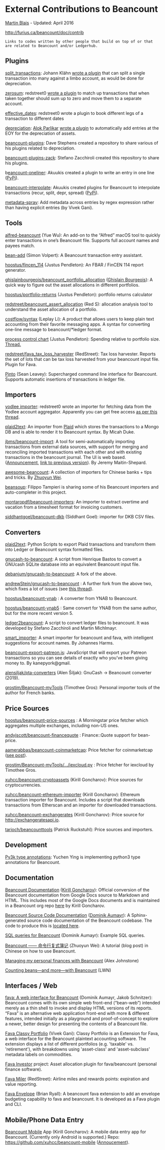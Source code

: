 External Contributions to Beancount<a id="title"></a>
=====================================================

[<span class="underline">Martin Blais</span>](mailto:blais@furius.ca) - Updated: April 2016

[<span class="underline">http://furius.ca/beancount/doc/contrib</span>](http://furius.ca/beancount/doc/contrib)

    Links to codes written by other people that build on top of or that are related to Beancount and/or Ledgerhub.

Plugins<a id="plugins"></a>
---------------------------

[<span class="underline">split\_transactions</span>](https://www.google.com/url?q=https%3A%2F%2Fgist.github.com%2Fkljohann%2Faebac3f0146680fd9aa5&sa=D&sntz=1&usg=AFQjCNGn2AkL35onTeXgOQzLzkjVpvLcpg): Johann Klähn [<span class="underline">wrote a plugin</span>](https://groups.google.com/d/msg/beancount/z9sPboW4U3c/1qIIzro4zFoJ) that can split a single transaction into many against a limbo account, as would be done for depreciation.

[<span class="underline">zerosum</span>](https://github.com/redstreet/beancount_plugins_redstreet): redstreet0 [<span class="underline">wrote a plugin</span>](https://groups.google.com/d/msg/beancount/MU6KozsmqGQ/sehD3dqZslEJ) to match up transactions that when taken together should sum up to zero and move them to a separate account.

[<span class="underline">effective\_dates</span>](https://github.com/redstreet/beancount_plugins_redstreet): redstreet0 wrote a plugin to book different legs of a transaction to different dates

[<span class="underline">depreciation</span>](https://bitbucket.org/snippets/happyalu/EAMgj/beancount-automated-depreciation-plugin): [<span class="underline">Alok Parlikar</span>](https://plus.google.com/u/0/+AlokParlikar/posts) [<span class="underline">wrote a plugin</span>](https://bitbucket.org/snippets/happyalu/EAMgj/beancount-automated-depreciation-plugin) to automatically add entries at the EOY for the depreciation of assets.

[<span class="underline">beancount-plugins</span>](https://github.com/davidastephens/beancount-plugins): Dave Stephens created a repository to share various of his plugins related to depreciation.

[<span class="underline">beancount-plugins-zack</span>](https://github.com/zacchiro/beancount-plugins-zack): Stefano Zacchiroli created this repository to share his plugins.

<span class="underline">b[eancount-oneliner](https://github.com/Akuukis/beancount-oneliner)</span>: Akuukis created a plugin to write an entry in one line ([<span class="underline">PyPi</span>](https://pypi.python.org/pypi/beancount-oneliner/1.0.0)).

[<span class="underline">beancount-interpolate</span>](https://github.com/Akuukis/beancount-interpolate): Akuukis created plugins for Beancount to interpolate transactions (recur, split, depr, spread) ([<span class="underline">PyPi</span>](https://pypi.python.org/pypi/beancount-interpolate)).

[<span class="underline">metadata-spray</span>](https://github.com/seltzered/beancount-plugins-metadata-spray): Add metadata across entries by regex expression rather than having explicit entries (by Vivek Gani).

Tools<a id="tools"></a>
-----------------------

[<span class="underline">alfred-beancount</span>](https://github.com/blaulan/alfred-beancount) (Yue Wu): An add-on to the “Alfred” macOS tool to quickly enter transactions in one’s Beancount file. Supports full account names and payees match.

[<span class="underline">bean-add</span>](https://github.com/simon-v/bean-add) (Simon Volpert): A Beancount transaction entry assistant.

[<span class="underline">hoostus/fincen\_114</span>](https://github.com/hoostus/fincen_114) (Justus Pendleton): An FBAR / FinCEN 114 report generator.

[<span class="underline">ghislainbourgeois/beancount\_portfolio\_allocation</span>](https://github.com/ghislainbourgeois/beancount_portfolio_allocation) ([<span class="underline">Ghislain Bourgeois</span>](https://groups.google.com/d/msgid/beancount/b36d9b67-8496-4021-98ea-0470e5f09e4b%40googlegroups.com?utm_medium=email&utm_source=footer)): A quick way to figure out the asset allocations in different portfolios.

[<span class="underline">hoostus/portfolio-returns</span>](https://github.com/hoostus/portfolio-returns) (Justus Pendleton): portfolio returns calculator

[<span class="underline">redstreet/beancount\_assert\_allocation</span>](https://github.com/redstreet/beancount_asset_allocation) (Red S): allocation analysis tool to understand the asset allocation of a portfolio.

[<span class="underline">costflow/syntax</span>](https://github.com/costflow/syntax) (Leplay Li): A product that allows users to keep plain text accounting from their favorite messaging apps. A syntax for converting one-line message to beancount/\*ledger format.

[<span class="underline">process control chart</span>](https://github.com/hoostus/beancount-control-chart) (Justus Pendleton): Spending relative to portfolio size. [<span class="underline">Thread.</span>](https://groups.google.com/d/msgid/beancount/0cd47f9a-37d6-444e-8516-25e247a9e0cd%40googlegroups.com?utm_medium=email&utm_source=footer)

[<span class="underline">redstreet/fava\_tax\_loss\_harvester</span>](https://github.com/redstreet/fava_tax_loss_harvester) (RedStreet): Tax loss harvester. Reports the set of lots that can be tax loss harvested from your beancount input file. Plugin for Fava.

[<span class="underline">Pinto</span>](https://pypi.org/project/pinto/) (Sean Leavey): Supercharged command line interface for Beancount. Supports automatic insertions of transactions in ledger file.

Importers<a id="importers"></a>
-------------------------------

[<span class="underline">yodlee importer</span>](https://bitbucket.org/redstreet/ledgerhub/commits/5cad3e7495479b1598585a3cfcdd9a06051efcc1): redstreet0 wrote an importer for fetching data from the Yodlee account aggregator. Apparently you can get free access [<span class="underline">as per this thread</span>](https://groups.google.com/d/msg/beancount/nsRCbC6nP4I/Dx5NlTioDq0J).

[<span class="underline">plaid2text</span>](https://github.com/madhat2r/plaid2text): An importer from [<span class="underline">Plaid</span>](http://www.plaid.com/) which stores the transactions to a Mongo DB and is able to render it to Beancount syntax. By Micah Duke.

[<span class="underline">jbms/beancount-import</span>](https://github.com/jbms/beancount-import): A tool for semi-automatically importing transactions from external data sources, with support for merging and reconciling imported transactions with each other and with existing transactions in the beancount journal. The UI is web based. ([<span class="underline">Announcement</span>](https://github.com/jbms/beancount-import), [<span class="underline">link to previous version</span>](https://groups.google.com/d/msg/beancount/YN3xL09QFsQ/qhL8U6JDCgAJ)). By Jeremy Maitin-Shepard.

[<span class="underline">awesome-beancount</span>](https://github.com/wzyboy/awesome-beancount): A collection of importers for Chinese banks + tips and tricks. By [<span class="underline">Zhuoyun Wei</span>](https://github.com/wzyboy).

[<span class="underline">beansoup</span>](https://bitbucket.org/fxt/beansoup/): Filippo Tampieri is sharing some of his Beancount importers and auto-completer in this project.

[<span class="underline">montaropdf/beancount-importers</span>](https://github.com/montaropdf/beancount-importers/): An importer to extract overtime and vacation from a timesheet format for invoicing customers.

[<span class="underline">siddhantgoel/beancount-dkb</span>](https://github.com/siddhantgoel/beancount-dkb) (Siddhant Goel): importer for DKB CSV files.

Converters<a id="converters"></a>
---------------------------------

[<span class="underline">plaid2text</span>](https://github.com/madhat2r/plaid2text): Python Scripts to export Plaid transactions and transform them into Ledger or Beancount syntax formatted files.

[<span class="underline">gnucash-to-beancount</span>](https://github.com/henriquebastos/gnucash-to-beancount/): A script from Henrique Bastos to convert a GNUcash SQLite database into an equivalent Beancount input file.

[<span class="underline">debanjum/gnucash-to-beancount</span>](https://github.com/debanjum/gnucash-to-beancount): A fork of the above.

[<span class="underline">andrewStein/gnucash-to-beancount</span>](https://github.com/AndrewStein/gnucash-to-beancount) : A further fork from the above two, which fixes a lot of issues (see [<span class="underline">this thread</span>](https://groups.google.com/d/msg/beancount/MaaASKR1SSI/GX5I8lOkBgAJ)).

[<span class="underline">hoostus/beancount-ynab</span>](https://github.com/hoostus/beancount-ynab) : A converter from YNAB to Beancount.

[<span class="underline">hoostus/beancount-ynab5</span>](https://github.com/hoostus/beancount-ynab5) : Same convert for YNAB from the same author, but for the more recent version 5.

[<span class="underline">ledger2beancount</span>](https://github.com/zacchiro/ledger2beancount/): A script to convert ledger files to beancount. It was developed by Stefano Zacchiroli and Martin Michlmayr.

[<span class="underline">smart\_importer</span>](https://github.com/johannesjh/smart_importer): A smart importer for beancount and fava, with intelligent suggestions for account names. By Johannes Harms.

[<span class="underline">beancount-export-patreon.js</span>](https://gist.github.com/riking/0f0dab2b7761d2f6895c5d58c0b62a66): JavaScript that will export your Patreon transactions so you can see details of exactly who you've been giving money to. By kanepyork@gmail.

[<span class="underline">alensiljak/pta-converters</span>](https://gitlab.com/alensiljak/pta-converters) (Alen Šiljak): GnuCash -&gt; Beancount converter (2019).

[<span class="underline">grostim/Beancount-myTools</span>](https://github.com/grostim/Beancount-myTools) (Timothee Gros): Personal importer tools of the author for French banks.

Price Sources<a id="price-sources"></a>
---------------------------------------

[<span class="underline">hoostus/beancount-price-sources</span>](https://github.com/hoostus/beancount-price-sources) : A Morningstar price fetcher which aggregates multiple exchanges, including non-US ones.

[<span class="underline">andyjscott/beancount-financequote</span>](https://github.com/andyjscott/beancount-financequote) : Finance::Quote support for bean-price.

[<span class="underline">aamerabbas/beancount-coinmarketcap</span>](https://github.com/aamerabbas/beancount-coinmarketcap): Price fetcher for coinmarketcap ([<span class="underline">see post</span>](https://medium.com/@danielcimring/downloading-historical-data-from-coinmarketcap-41a2b0111baf)).

[<span class="underline">grostim/Beancount-myTools/.../iexcloud.py</span>](https://github.com/grostim/Beancount-myTools/blob/master/price/iexcloud.py) : Price fetcher for iexcloud by Timothee Gros.

[<span class="underline">xuhcc/beancount-cryptoassets</span>](https://github.com/xuhcc/beancount-cryptoassets) (Kirill Goncharov): Price sources for cryptocurrencies.

[<span class="underline">xuhcc/beancount-ethereum-importer</span>](https://github.com/xuhcc/beancount-ethereum-importer) (Kirill Goncharov): Ethereum transaction importer for Beancount. Includes a script that downloads transactions from Etherscan and an importer for downloaded transactions.

[<span class="underline">xuhcc/beancount-exchangerates</span>](https://github.com/xuhcc/beancount-exchangerates) (Kirill Goncharov): Price source for [<span class="underline">http://exchangeratesapi.io</span>](http://exchangeratesapi.io).

[<span class="underline">tarioch/beancounttools</span>](https://github.com/tarioch/beancounttools) (Patrick Ruckstuhl): Price sources and importers.

Development<a id="development"></a>
-----------------------------------

[<span class="underline">Py3k type annotations</span>](https://github.com/yegle/beancount-type-stubs): Yuchen Ying is implementing python3 type annotations for Beancount.

Documentation<a id="documentation"></a>
---------------------------------------

[<span class="underline">Beancount Documentation</span>](https://beancount.github.io/docs/) ([<span class="underline">Kirill Goncharov</span>](http://github.com/xuhcc)): Official conversion of the Beancount documentation from Google Docs source to Markdown and HTML. This includes most of the Google Docs documents and is maintained in a Beancount org repo [<span class="underline">here</span>](http://github.com/beancount/docs) by Kirill Goncharov.

[<span class="underline">Beancount Source Code Documentation</span>](http://aumayr.github.io/beancount-docs-static/) ([<span class="underline">Dominik Aumayr</span>](http://github.com/aumayr)): A Sphinx-generated source code documentation of the Beancount codebase. The code to produce this is [<span class="underline">located here</span>](https://github.com/aumayr/beancount-docs).

[<span class="underline">SQL queries for Beancount</span>](http://aumayr.github.io/beancount-sql-queries/) (Dominik Aumayr): Example SQL queries.

[<span class="underline">Beancount —— 命令行复式簿记</span>](https://wzyboy.im/post/1063.html) (Zhuoyun Wei): A tutorial (blog post) in Chinese on how to use Beancount.

[<span class="underline">Managing my personal finances with Beancount</span>](https://alexjj.com/blog/2016/2/managing-my-personal-finances-with-beancount/) (Alex Johnstone)

[<span class="underline">Counting beans—and more—with Beancount</span>](https://lwn.net/SubscriberLink/751874/a38128abb72e45c5/) (LWN)

Interfaces / Web<a id="interfaces-web"></a>
-------------------------------------------

[<span class="underline">fava: A web interface for Beancount</span>](https://github.com/aumayr/fava) (Dominik Aumayr, Jakob Schnitzer): Beancount comes with its own simple web front-end (“bean-web”) intended merely as a thin shell to invoke and display HTML versions of its reports. “Fava” is an alternative web application front-end with more & different features, intended initially as a playground and proof-of-concept to explore a newer, better design for presenting the contents of a Beancount file.

[<span class="underline">Fava Classy Portfolio</span>](https://github.com/seltzered/fava-classy-portfolio) (Vivek Gani): Classy Portfolio is an Extension for Fava, a web interface for the Beancount plaintext accounting software. The extension displays a list of different portfolios (e.g. 'taxable' vs. 'retirement'), with breakdowns using 'asset-class' and 'asset-subclass' metadata labels on commodities.

[<span class="underline">Fava Investor</span>](https://github.com/redstreet/fava_investor) project: Asset allocation plugin for fava/beancount (personal finance software).

[<span class="underline">Fava Miler</span>](https://github.com/redstreet/fava_miler) (RedStreet): Airline miles and rewards points: expiration and value reporting.

[<span class="underline">Fava Envelope</span>](https://github.com/bryall/fava-envelope) (Brian Ryall): A beancount fava extension to add an envelope budgeting capability to fava and beancount. It is developed as a Fava plugin and CLI.

Mobile/Phone Data Entry<a id="mobilephone-data-entry"></a>
----------------------------------------------------------

[<span class="underline">Beancount Mobile</span>](https://play.google.com/store/apps/details?id=link.beancount.mobile) App (Kirill Goncharov): A mobile data entry app for Beancount. (Currently only Android is supported.) Repo: [<span class="underline">https://github.com/xuhcc/beancount-mobile</span>](https://github.com/xuhcc/beancount-mobile) ([<span class="underline">Annoucement</span>](https://groups.google.com/d/msgid/beancount/014e0879-70e0-4cac-b884-82d8004e1b43%40googlegroups.com?utm_medium=email&utm_source=footer)).
